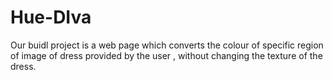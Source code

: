 # Hue-DIva
Our buidl project is a web page which converts the colour of specific region of image of dress provided by the user , without changing the texture of the dress.
